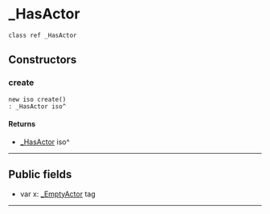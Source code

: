 # _HasActor

```pony
class ref _HasActor
```

## Constructors

### create

```pony
new iso create()
: _HasActor iso^
```

#### Returns

* [_HasActor](serialise-_HasActor) iso^

---

## Public fields

* var x: [_EmptyActor](serialise-_EmptyActor) tag

---


